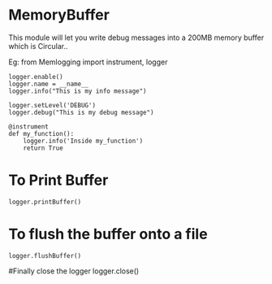 # MemoryBuffer

This module will let you write debug messages into a 200MB memory buffer which is Circular..

Eg:
    from Memlogging import instrument, logger

    logger.enable()
    logger.name = __name__
    logger.info("This is my info message")

    logger.setLevel('DEBUG')
    logger.debug("This is my debug message")

    @instrument
    def my_function():
        logger.info('Inside my_function')
        return True

# To Print Buffer
    logger.printBuffer()

# To flush the buffer onto a file
    logger.flushBuffer()

#Finally close the logger
    logger.close()

